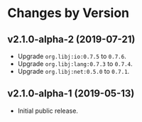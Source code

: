 # Changes by Version

## v2.1.0-alpha-2 (2019-07-21)
* Upgrade `org.libj:io:0.7.5` to `0.7.6`.
* Upgrade `org.libj:lang:0.7.3` to `0.7.4`.
* Upgrade `org.libj:net:0.5.0` to `0.7.1`.

## v2.1.0-alpha-1 (2019-05-13)
* Initial public release.